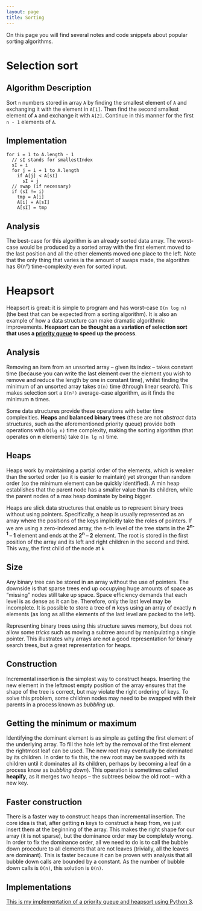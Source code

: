 ```yaml
---
layout: page
title: Sorting
---
```


On this page you will find several notes and code snippets about popular
sorting algorithms.

# Selection sort

## Algorithm Description
Sort `n` numbers stored in array `A` by finding the smallest element of `A` and
exchanging it with the element in `A[1]`. Then find the second smallest element
of `A` and exchange it with `A[2]`. Continue in this manner for the first `n -
1` elements of `A`.

## Implementation

    for i = 1 to A.length - 1
      // sI stands for smallestIndex
      sI = i
      for j = i + 1 to A.length
        if A[j] < A[sI]
          sI = j
      // swap (if necessary)
      if (sI != i)
        tmp = A[i]
        A[i] = A[sI]
        A[sI] = tmp

## Analysis
The best-case for this algorithm is an already sorted data
array. The worst-case would be produced by a sorted array with the first element
moved to the last position and all the other elements moved one place to the
left. Note that the only thing that varies is the amount of swaps made, the
algorithm has Θ(n²) time-complexity even for sorted input.

# Heapsort

Heapsort is great: it is simple to program and has worst-case `O(n log n)` (the
best that can be expected from a sorting algorithm). It is also an example of
how a data structure can make dramatic algorithmic improvements. **Heapsort can
be thought as a variation of selection sort that uses a [priority
queue](https://en.wikipedia.org/wiki/Priority_queue "Wikipedia article") to
speed up the process**.

## Analysis

Removing an item from an unsorted array – given its index – takes constant time
(because you can write the last element over the element you wish to remove and
reduce the length by one in constant time), whilst finding the minimum of an
unsorted array takes `O(n)` time (through linear search). This makes selection
sort a `O(n²)` average-case algorithm, as it finds the minimum **n** times.

Some data structures provide these operations with better time complexities.
**Heaps** and **balanced binary trees** (these are not _abstract_ data
structures, such as the aforementioned priority queue) provide both operations
with `O(lg n)` time complexity, making the sorting algorithm (that operates on
**n** elements) take `O(n lg n)` time.

## Heaps

Heaps work by maintaining a partial order of the elements, which is weaker than
the sorted order (so it is easier to maintain) yet stronger than random order
(so the minimum element can be quickly identified). A min heap establishes that
the parent node has a smaller value than its children, while the parent nodes
of a max heap dominate by being bigger.

Heaps are slick data structures that enable us to represent binary trees
without using pointers. Specifically, a heap is usually represented as an array
where the positions of the keys implicitly take the roles of pointers. If we
are using a zero-indexed array, the n-th level of the tree starts in the
**2<sup>n-1</sup> – 1** element and ends at the **2<sup>n</sup> – 2** element.
The root is stored in the first position of the array and its left and right
children in the second and third. This way, the first child of the node at `k`

## Size

Any binary tree can be stored in an array without the use of pointers. The
downside is that sparse trees end up occupying huge amounts of space as
“missing” nodes still take up space. Space efficiency demands that each level
is as dense as it can be. Therefore, only the last level may be incomplete. It
is possible to store a tree of **n** keys using an array of exactly **n**
elements (as long as all the elements of the last level are packed to the
left).

Representing binary trees using this structure saves memory, but does not allow
some _tricks_ such as moving a subtree around by manipulating a single pointer.
This illustrates why arrays are not a good representation for binary search
trees, but a great representation for heaps.

## Construction

Incremental insertion is the simplest way to construct heaps. Inserting the new
element in the leftmost empty position of the array ensures that the shape of
the tree is correct, but may violate the right ordering of keys. To solve this
problem, some children nodes may need to be swapped with their parents in a
process known as _bubbling up_.

## Getting the minimum or maximum

Identifying the dominant element is as simple as getting the first element of
the underlying array. To fill the hole left by the removal of the first element
the rightmost leaf can be used. The new root may eventually be dominated by its
children. In order to fix this, the new root may be swapped with its children
until it dominates all its children, perhaps by becoming a leaf (in a process
know as _bubbling down_). This operation is sometimes called **heapify**, as it
merges two heaps – the subtrees below the old root – with a new key.

## Faster construction

There is a faster way to construct heaps than incremental insertion. The core
idea is that, after getting **n** keys to construct a heap from, we just insert
them at the beginning of the array. This makes the right shape for our array
(it is not sparse), but the dominance order may be completely wrong. In order
to fix the dominance order, all we need to do is to call the bubble down
procedure to all elements that are not leaves (trivially, all the leaves are
dominant).
This is faster because it can be proven with analysis that all bubble down
calls are bounded by a constant. As the number of bubble down calls is `O(n)`,
this solution is `O(n)`.

## Implementations

[This is my implementation of a priority queue and heapsort using Python 3](https://github.com/mafagafogigante/algorithms-and-data-structures/blob/master/python/priority-queue/priority_queue.py).
